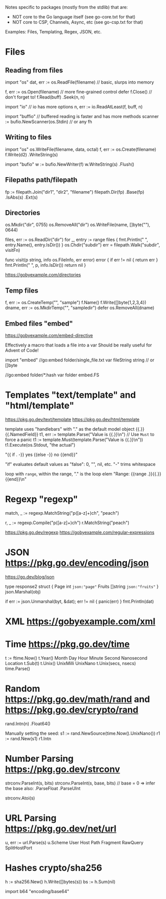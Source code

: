 Notes specific to packages (mostly from the stdlib) that are:
- NOT core to the Go language itself (see go-core.txt for that)
- NOT core to CSP, Channels, Async, etc (see go-csp.txt for that)

Examples: Files, Templating, Regex, JSON, etc.

# Files

## Reading from files

import "os" 
dat, err := os.ReadFile(filename) // basic, slurps into memory

f, err := os.Open(filename) // more fine-grained control
defer f.Close()             // don't forget to!
f.Read(buff) .Seek(n, n)

import "io"     // io has more options
n, err := io.ReadAtLeast(f, buff, n)

import "buffio" // buffered reading is faster and has more methods
scanner := bufio.NewScanner(os.Stdin) // or any fh

## Writing to files
import "os"
os.WriteFile(filename, data, octal)
f, err := os.Create(filename)
f.Write(d2) .WriteString(s)

import "bufio"
w := bufio.NewWriter(f)
w.WriteString(s) .Flush()

## Filepaths path/filepath

fp := filepath.Join("dir1", "dir2", "filename")
filepath.Dir(fp) .Base(fp) .IsAbs(s) .Ext(s)

## Directories

os.Mkdir("dir", 0755)
os.RemoveAll("dir")
os.WriteFile(name, []byte(""), 0644)

files, err := os.ReadDir("dir")
for _, entry := range files {
    fmt.Println(" ", entry.Name(), entry.IsDir())
}
os.Chdir("subdir")
err = filepath.Walk("subdir", visitFn)

func visit(p string, info os.FileInfo, err error) error {
    if err != nil {
        return err
    }
    fmt.Println(" ", p, info.IsDir())
    return nil
}

https://gobyexample.com/directories

## Temp files

f, err := os.CreateTemp("", "sample")
f.Name()
f.Write([]byte{1,2,3,4})
dname, err := os.MkdirTemp("", "sampledir")
defer os.RemoveAll(dname)

## Embed files "embed"

https://gobyexample.com/embed-directive

Effectively a macro that loads a file into a var
Should be really useful for Advent of Code!

import "embed"
//go:embed folder/single_file.txt
var fileString string // or []byte

//go:embed folder/*.hash
var folder embed.FS

# Templates "text/template" and "html/template"

https://pkg.go.dev/text/template
https://pkg.go.dev/html/template

template uses "handlebars" with "." as the default model object
{{.}}
{{.NamedField}}
t1, err := template.Parse("Value is {{.}}\n")
// Use `Must` to force a panic
t1 := template.Must(template.Parse("Value is {{.}}\n"))
t1.Execute(os.Stdout, "the actual")

"{{ if . -}} yes {{else -}} no {{end}}"

"if" evaluates default values as "false": 0, "", nil, etc.
"-" trims whitespace

loop with `range`, within the range, "." is the loop elem
"Range: {{range .}}{{.}} {{end}}\n"

# Regexp "regexp"

match, _ := regexp.MatchString("p([a-z]+)ch", "peach")

r, _ := regexp.Compile("p([a-z]+)ch")
r.MatchString("peach")

https://pkg.go.dev/regexp
https://gobyexample.com/regular-expressions


# JSON https://pkg.go.dev/encoding/json

https://go.dev/blog/json

type response2 struct {
    Page   int      `json:"page"`
    Fruits []string `json:"fruits"`
}
json.Marshal(obj)

if err := json.Unmarshal(byt, &dat); err != nil { panic(err) }
fmt.Println(dat)

# XML https://gobyexample.com/xml

# Time https://pkg.go.dev/time

t := ftime.Now()
t.Year() Month Day Hour Minute Second Nanosecond Location
t.Sub(t)
t.Unix() UnixMilli UnixNano
t.Unix(secs, nsecs)
time.Parse()

# Random https://pkg.go.dev/math/rand and https://pkg.go.dev/crypto/rand

rand.Intn(n) .Float64()

Manually setting the seed:
s1 := rand.NewSource(time.Now().UnixNano())
r1 := rand.New(s1)
r1.Intn

# Number Parsing https://pkg.go.dev/strconv

strconv.ParseInt(s, bits) 
strconv.ParseInt(s, base, bits) // base = 0 => infer the base
also: .ParseFloat .ParseUInt

strconv.Atoi(s)

# URL Parsing https://pkg.go.dev/net/url

u, err := url.Parse(s)
u.Scheme User Host Path Fragment RawQuery
SplitHostPort

# Hashes crypto/sha256

h := sha256.New()
h.Write([]bytes(s))
bs := h.Sum(nil)

import b64 "encoding/base64"
